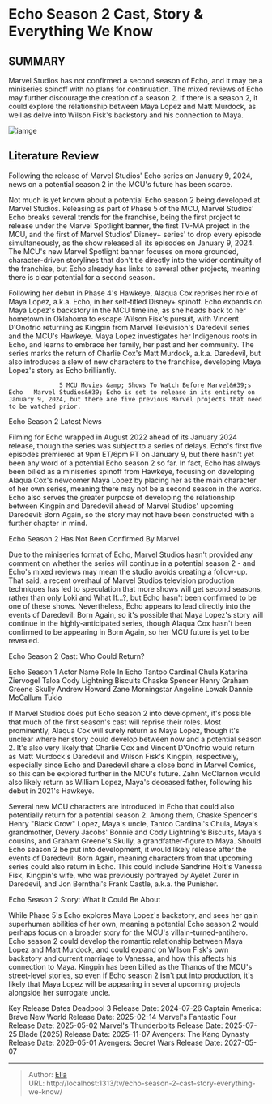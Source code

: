 # Echo Season 2 Cast, Story &amp; Everything We Know


## SUMMARY 



  Marvel Studios has not confirmed a second season of Echo, and it may be a miniseries spinoff with no plans for continuation.   The mixed reviews of Echo may further discourage the creation of a season 2.   If there is a season 2, it could explore the relationship between Maya Lopez and Matt Murdock, as well as delve into Wilson Fisk&#39;s backstory and his connection to Maya.  

![iamge](https://static1.srcdn.com/wordpress/wp-content/uploads/2024/01/vincent-d-onofrio-alaqua-cox-and-charlie-cox-as-kingpin-echo-and-daredevil-in-the-mcu.jpg)

## Literature Review
Following the release of Marvel Studios&#39; Echo series on January 9, 2024, news on a potential season 2 in the MCU&#39;s future has been scarce.




Not much is yet known about a potential Echo season 2 being developed at Marvel Studios. Releasing as part of Phase 5 of the MCU, Marvel Studios&#39; Echo breaks several trends for the franchise, being the first project to release under the Marvel Spotlight banner, the first TV-MA project in the MCU, and the first of Marvel Studios&#39; Disney&#43; series&#39; to drop every episode simultaneously, as the show released all its episodes on January 9, 2024. The MCU&#39;s new Marvel Spotlight banner focuses on more grounded, character-driven storylines that don&#39;t tie directly into the wider continuity of the franchise, but Echo already has links to several other projects, meaning there is clear potential for a second season.




Following her debut in Phase 4&#39;s Hawkeye, Alaqua Cox reprises her role of Maya Lopez, a.k.a. Echo, in her self-titled Disney&#43; spinoff. Echo expands on Maya Lopez&#39;s backstory in the MCU timeline, as she heads back to her hometown in Oklahoma to escape Wilson Fisk&#39;s pursuit, with Vincent D&#39;Onofrio returning as Kingpin from Marvel Television&#39;s Daredevil series and the MCU&#39;s Hawkeye. Maya Lopez investigates her Indigenous roots in Echo, and learns to embrace her family, her past and her community. The series marks the return of Charlie Cox&#39;s Matt Murdock, a.k.a. Daredevil, but also introduces a slew of new characters to the franchise, developing Maya Lopez&#39;s story as Echo brilliantly.

                  5 MCU Movies &amp; Shows To Watch Before Marvel&#39;s Echo   Marvel Studios&#39; Echo is set to release in its entirety on January 9, 2024, but there are five previous Marvel projects that need to be watched prior.    


 Echo Season 2 Latest News 
         




Filming for Echo wrapped in August 2022 ahead of its January 2024 release, though the series was subject to a series of delays. Echo&#39;s first five episodes premiered at 9pm ET/6pm PT on January 9, but there hasn&#39;t yet been any word of a potential Echo season 2 so far. In fact, Echo has always been billed as a miniseries spinoff from Hawkeye, focusing on developing Alaqua Cox&#39;s newcomer Maya Lopez by placing her as the main character of her own series, meaning there may not be a second season in the works. Echo also serves the greater purpose of developing the relationship between Kingpin and Daredevil ahead of Marvel Studios&#39; upcoming Daredevil: Born Again, so the story may not have been constructed with a further chapter in mind.



 Echo Season 2 Has Not Been Confirmed By Marvel 
          

Due to the miniseries format of Echo, Marvel Studios hasn&#39;t provided any comment on whether the series will continue in a potential season 2 - and Echo&#39;s mixed reviews may mean the studio avoids creating a follow-up. That said, a recent overhaul of Marvel Studios television production techniques has led to speculation that more shows will get second seasons, rather than only Loki and What If...?, but Echo hasn&#39;t been confirmed to be one of these shows. Nevertheless, Echo appears to lead directly into the events of Daredevil: Born Again, so it&#39;s possible that Maya Lopez&#39;s story will continue in the highly-anticipated series, though Alaqua Cox hasn&#39;t been confirmed to be appearing in Born Again, so her MCU future is yet to be revealed.






 Echo Season 2 Cast: Who Could Return? 
          

 Echo Season 1 Actor Name  Role In Echo   Tantoo Cardinal  Chula   Katarina Ziervogel  Taloa   Cody Lightning  Biscuits   Chaske Spencer  Henry   Graham Greene  Skully   Andrew Howard  Zane   Morningstar Angeline  Lowak   Dannie McCallum  Tuklo   



If Marvel Studios does put Echo season 2 into development, it&#39;s possible that much of the first season&#39;s cast will reprise their roles. Most prominently, Alaqua Cox will surely return as Maya Lopez, though it&#39;s unclear where her story could develop between now and a potential season 2. It&#39;s also very likely that Charlie Cox and Vincent D&#39;Onofrio would return as Matt Murdock&#39;s Daredevil and Wilson Fisk&#39;s Kingpin, respectively, especially since Echo and Daredevil share a close bond in Marvel Comics, so this can be explored further in the MCU&#39;s future. Zahn McClarnon would also likely return as William Lopez, Maya&#39;s deceased father, following his debut in 2021&#39;s Hawkeye.




Several new MCU characters are introduced in Echo that could also potentially return for a potential season 2. Among them, Chaske Spencer&#39;s Henry &#34;Black Crow&#34; Lopez, Maya&#39;s uncle, Tantoo Cardinal&#39;s Chula, Maya&#39;s grandmother, Devery Jacobs&#39; Bonnie and Cody Lightning&#39;s Biscuits, Maya&#39;s cousins, and Graham Greene&#39;s Skully, a grandfather-figure to Maya. Should Echo season 2 be put into development, it would likely release after the events of Daredevil: Born Again, meaning characters from that upcoming series could also return in Echo. This could include Sandrine Holt&#39;s Vanessa Fisk, Kingpin&#39;s wife, who was previously portrayed by Ayelet Zurer in Daredevil, and Jon Bernthal&#39;s Frank Castle, a.k.a. the Punisher.



 Echo Season 2 Story: What It Could Be About 
         




While Phase 5&#39;s Echo explores Maya Lopez&#39;s backstory, and sees her gain superhuman abilities of her own, meaning a potential Echo season 2 would perhaps focus on a broader story for the MCU&#39;s villain-turned-antihero. Echo season 2 could develop the romantic relationship between Maya Lopez and Matt Murdock, and could expand on Wilson Fisk&#39;s own backstory and current marriage to Vanessa, and how this affects his connection to Maya. Kingpin has been billed as the Thanos of the MCU&#39;s street-level stories, so even if Echo season 2 isn&#39;t put into production, it&#39;s likely that Maya Lopez will be appearing in several upcoming projects alongside her surrogate uncle.

  Key Release Dates              Deadpool 3 Release Date: 2024-07-26                    Captain America: Brave New World Release Date: 2025-02-14                   Marvel&#39;s Fantastic Four Release Date: 2025-05-02                   Marvel&#39;s Thunderbolts Release Date: 2025-07-25                   Blade (2025) Release Date: 2025-11-07                   Avengers: The Kang Dynasty  Release Date: 2026-05-01                    Avengers: Secret Wars Release Date: 2027-05-07      

---

> Author: [Ella](https://instagram.hk.cn/)  
> URL: http://localhost:1313/tv/echo-season-2-cast-story-everything-we-know/  

